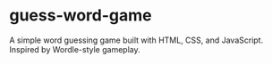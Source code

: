 # guess-word-game
A simple word guessing game built with HTML, CSS, and JavaScript. Inspired by Wordle-style gameplay.
